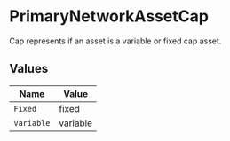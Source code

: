 # PrimaryNetworkAssetCap

Cap represents if an asset is a variable or fixed cap asset.


## Values

| Name       | Value      |
| ---------- | ---------- |
| `Fixed`    | fixed      |
| `Variable` | variable   |